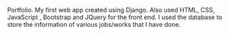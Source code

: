 Portfolio. 
My first web app created using Django. Also used HTML, CSS, JavaScript , Bootstrap and JQuery for the front end.
I used the database to store the information of various jobs/works that I have done.
